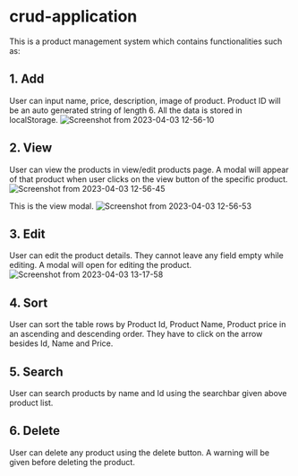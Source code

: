 # crud-application
This is a product management system which contains functionalities such as:

## 1. Add
User can input name, price, description, image of product. Product ID will be an auto generated string of length 6.
All the data is stored in localStorage.
 ![Screenshot from 2023-04-03 12-56-10](https://user-images.githubusercontent.com/124878757/229443029-c1abef78-74da-4fb6-95b8-129aefe52960.png)


## 2. View
User can view the products in view/edit products page. A modal will appear of that product when user clicks on the view button of the specific product.
![Screenshot from 2023-04-03 12-56-45](https://user-images.githubusercontent.com/124878757/229443092-227b5faf-2ae2-4233-86df-ca7b91920c98.png)

This is the view modal.
![Screenshot from 2023-04-03 12-56-53](https://user-images.githubusercontent.com/124878757/229443113-dbcde0e4-d710-49fc-85c2-f4ad4be8d5dc.png)

## 3. Edit
User can edit the product details. They cannot leave any field empty while editing. A modal will open for editing the product.
![Screenshot from 2023-04-03 13-17-58](https://user-images.githubusercontent.com/124878757/229445095-b07ea284-d3c3-47e8-b5a9-1071d7630150.png)

## 4. Sort
User can sort the table rows by Product Id, Product Name, Product price in an ascending and descending order. They have to click on the arrow besides Id, Name and Price.

## 5. Search
User can search products by name and Id using the searchbar given above product list.

## 6. Delete
User can delete any product using the delete button. A warning will be given before deleting the product. 
